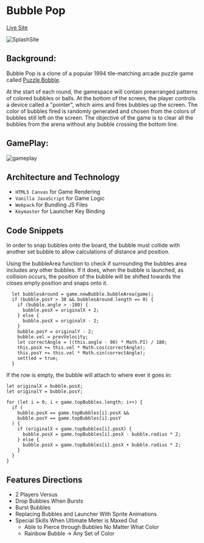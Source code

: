 # Bubble Pop

[Live Site](https://lordrickyz.github.io/bubble-pop/)

![SplashSite](https://lordrickyz.github.io/bubble-pop/dist/preview/smallPreview.png)

## Background:

Bubble Pop is a clone of a popular 1994 tile-matching arcade puzzle game called [Puzzle Bobble](https://en.wikipedia.org/wiki/Puzzle_Bobble). 

At the start of each round, the gamespace will contain prearranged patterns of colored bubbles or balls. At the bottom of the screen, the player controls a device called a "pointer", which aims and fires bubbles up the screen. The color of bubbles fired is randomly generated and chosen from the colors of bubbles still left on the screen. The objective of the game is to clear all the bubbles from the arena without any bubble crossing the bottom line.

## GamePlay:

![gameplay](https://i.imgur.com/d8asr31.gif)

## Architecture and Technology

* `HTML5 Canvas` for Game Rendering
* `Vanilla JavaScript` for Game Logic
* `Webpack` for Bundling JS Files
* `Keymaster` for Launcher Key Binding

## Code Snippets

In order to snap bubbles onto the board, the bubble must collide with another set bubble to allow calculations of distance and position.

Using the bubbleArea function to check if surrounding the bubbles area includes any other bubbles. If it does, when the bubble is launched, as collision occurs, the position of the bubble will be shifted towards the closes empty position and snaps onto it.
```
  let bubblesAround = game.newBubble.bubbleArea(game);
  if (bubble.posY > 30 && bubblesAround.length == 0) {
    if (bubble.angle > -180) {
      bubble.posX = originalX + 2;
    } else {
      bubble.posX = originalX - 2;
    }
    bubble.posY = originalY - 2;
    bubble.vel = prevVelocity;
    let correctAngle = ((this.angle - 90) * Math.PI) / 180;
    this.posX += this.vel * Math.cos(correctAngle);
    this.posY += this.vel * Math.sin(correctAngle);
    settled = true;
  }
```

If the row is empty, the bubble will attach to where ever it goes in:
```
let originalX = bubble.posX;
let originalY = bubble.posY;

for (let i = 0; i < game.topBubbles.length; i++) {
  if (
    bubble.posX == game.topBubbles[i].posX &&
    bubble.posY == game.topBubbles[i].posY
  ) {
    if (originalX < game.topBubbles[i].posX) {
      bubble.posX = game.topBubbles[i].posX - bubble.radius * 2;
    } else {
      bubble.posX = game.topBubbles[i].posX + bubble.radius * 2;
    }
  }
}
```


## Features Directions
* 2 Players Versus
* Drop Bubbles When Bursts
* Burst Bubbles
* Replacing Bubbles and Launcher With Sprite Animations
* Special Skills When Ultimate Meter is Maxed Out 
  * Able to Pierce through Bubbles No Matter What Color
  * Rainbow Bubble -> Any Set of Color